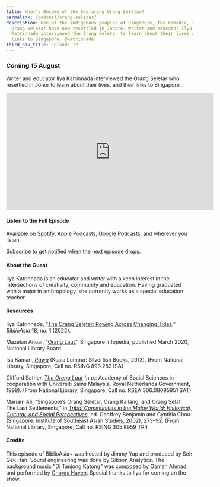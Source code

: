 ```yaml
---
title: What’s Become of the Seafaring Orang Seletar?
permalink: /podcast/orang-seletar/
description: One of the indigenous peoples of Singapore, the nomadic, seafaring
  Orang Seletar have now resettled in Johore. Writer and educator Ilya
  Katrinnada interviewed the Orang Seletar to learn about their lives and their
  links to Singapore. @katrinnada_
third_nav_title: Episode 12
---
```

### Coming 15 August

Writer and educator Ilya Katrinnada interviewed the Orang Seletar who resettled in Johor to learn about their lives, and their links to Singapore.

<iframe allowfullscreen="" allow="accelerometer; autoplay; clipboard-write; encrypted-media; gyroscope; picture-in-picture; web-share" frameborder="0" title="YouTube video player" src="https://www.youtube.com/embed/IVahEWiPKuc" height="315" width="560"></iframe>

#### **Listen to the Full Episode** ####
Available on [Spotify](https://open.spotify.com/show/66PYiIthr1KqQhJ82XH4DN), [Apple Podcasts](https://podcasts.apple.com/us/podcast/biblioasia/id1688142751), [Google Podcasts](https://podcasts.google.com/feed/aHR0cHM6Ly9mZWVkcy5jYXB0aXZhdGUuZm0vYmlibGlvYXNpYS8), and wherever you listen.

[Subscribe](https://open.spotify.com/show/66PYiIthr1KqQhJ82XH4DN) to get notified when the next episode drops.

#### **About the Guest** ####
Ilya Katrinnada is an educator and writer with a keen interest in the intersections of creativity, community and education. Having graduated with a major in anthropology, she currently works as a special education teacher. 

#### **Resources** ####
Ilya Katrinnada, “[The Orang Seletar: Rowing Across Changing Tides](https://biblioasia.nlb.gov.sg/vol-18/issue-1/apr-to-jun-2022/orang-seletar-changing-tides),” *BiblioAsia* 18, no. 1 (2022).

 

Mazelan Anuar, “[Orang Laut](https://eresources.nlb.gov.sg/infopedia/articles/SIP_551_2005-01-09.html),” Singapore Infopedia, published March 2020, National Library Board.

 

Isa Kamari, [*Rawa*](https://eservice.nlb.gov.sg/item_holding.aspx?id=200156800) (Kuala Lumpur: Silverfish Books, 2013). (From National Library, Singapore, Call no. RSING 899.283 ISA)

 

Clifford Sather, [*The Orang Laut*](http://eservice.nlb.gov.sg/item_holding_s.aspx?bid=12247857) (n.p.: Academy of Social Sciences in cooperation with Universiti Sains Malaysia, Royal Netherlands Government, 1999). (From National Library, Singapore, Call no. RSEA 306.08095951 SAT)

 

Mariam Ali, “Singapore’s Orang Seletar, Orang Kallang, and Orang Selat: The Last Settlements,” in [*Tribal Communities in the Malay World: Historical, Cultural, and Social Perspectives*](https://eservice.nlb.gov.sg/item_holding.aspx?bid=11113017), ed. Geoffrey Benjamin and Cynthia Chou (Singapore: Institute of Southeast Asian Studies, 2002), 273–92. (From National Library, Singapore, Call no. RSING 305.8959 TRI)

 

 

 

#### **Credits** ####

This episode of BiblioAsia+ was hosted by Jimmy Yap and produced by Soh Gek Han. Sound engineering was done by Gibson Analytics. The background music "Di Tanjong Katong" was composed by Osman Ahmad and performed by&nbsp;[Chords Haven](https://www.youtube.com/watch?v=uA2v7ka5TAI). Special thanks to Ilya for coming on the show.
